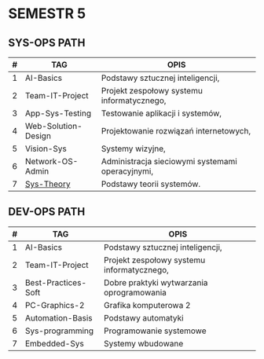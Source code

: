 # SEMESTR 5

## SYS-OPS PATH
| #   | TAG                         | OPIS                                             |
| --- | --------------------------- | ------------------------------------------------ |
| 1   | AI-Basics                   | Podstawy sztucznej inteligencji,                 |
| 2   | Team-IT-Project             | Projekt zespołowy systemu informatycznego,       |
| 3   | App-Sys-Testing             | Testowanie aplikacji i systemów,                 |
| 4   | Web-Solution-Design         | Projektowanie rozwiązań internetowych,           |
| 5   | Vision-Sys                  | Systemy wizyjne,                                 |
| 6   | Network-OS-Admin            | Administracja sieciowymi systemami operacyjnymi, |
| 7   | [Sys-Theory](./sys-theory/) | Podstawy teorii systemów.                        |

## DEV-OPS PATH
| #   | TAG                 | OPIS                                       |
| --- | ------------------- | ------------------------------------------ |
| 1   | AI-Basics           | Podstawy sztucznej inteligencji,           |
| 2   | Team-IT-Project     | Projekt zespołowy systemu informatycznego, |
| 3   | Best-Practices-Soft | Dobre praktyki wytwarzania oprogramowania  |
| 4   | PC-Graphics-2       | Grafika komputerowa 2                      |
| 5   | Automation-Basis    | Podstawy automatyki                        |
| 6   | Sys-programming     | Programowanie systemowe                    |
| 7   | Embedded-Sys        | Systemy wbudowane                          |